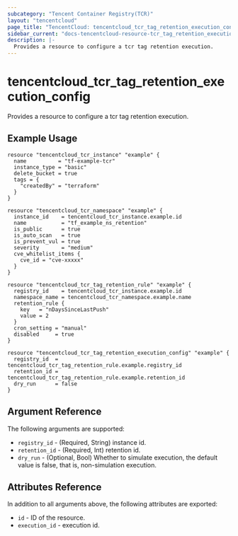 ```yaml
---
subcategory: "Tencent Container Registry(TCR)"
layout: "tencentcloud"
page_title: "TencentCloud: tencentcloud_tcr_tag_retention_execution_config"
sidebar_current: "docs-tencentcloud-resource-tcr_tag_retention_execution_config"
description: |-
  Provides a resource to configure a tcr tag retention execution.
---
```


# tencentcloud_tcr_tag_retention_execution_config

Provides a resource to configure a tcr tag retention execution.

## Example Usage

```hcl
resource "tencentcloud_tcr_instance" "example" {
  name          = "tf-example-tcr"
  instance_type = "basic"
  delete_bucket = true
  tags = {
    "createdBy" = "terraform"
  }
}

resource "tencentcloud_tcr_namespace" "example" {
  instance_id    = tencentcloud_tcr_instance.example.id
  name           = "tf_example_ns_retention"
  is_public      = true
  is_auto_scan   = true
  is_prevent_vul = true
  severity       = "medium"
  cve_whitelist_items {
    cve_id = "cve-xxxxx"
  }
}

resource "tencentcloud_tcr_tag_retention_rule" "example" {
  registry_id    = tencentcloud_tcr_instance.example.id
  namespace_name = tencentcloud_tcr_namespace.example.name
  retention_rule {
    key   = "nDaysSinceLastPush"
    value = 2
  }
  cron_setting = "manual"
  disabled     = true
}

resource "tencentcloud_tcr_tag_retention_execution_config" "example" {
  registry_id  = tencentcloud_tcr_tag_retention_rule.example.registry_id
  retention_id = tencentcloud_tcr_tag_retention_rule.example.retention_id
  dry_run      = false
}
```

## Argument Reference

The following arguments are supported:

* `registry_id` - (Required, String) instance id.
* `retention_id` - (Required, Int) retention id.
* `dry_run` - (Optional, Bool) Whether to simulate execution, the default value is false, that is, non-simulation execution.

## Attributes Reference

In addition to all arguments above, the following attributes are exported:

* `id` - ID of the resource.
* `execution_id` - execution id.


